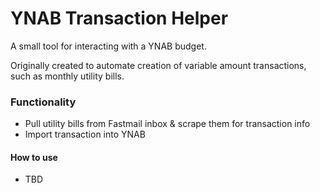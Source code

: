 # YNAB Transaction Helper

A small tool for interacting with a YNAB budget. 

Originally created to automate creation of variable amount transactions, such as monthly utility bills.

### Functionality

- Pull utility bills from Fastmail inbox & scrape them for transaction info
- Import transaction into YNAB

#### How to use

- TBD

